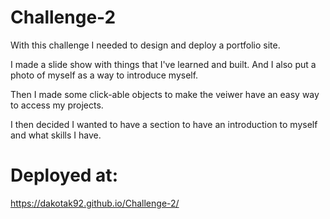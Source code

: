 # Challenge-2

With this challenge I needed to design and deploy a portfolio site.

I made a slide show with things that I've learned and built. And I also put a photo of myself as a way to introduce myself.

Then I made some click-able objects to make the veiwer have an easy way to access my projects.

I then decided I wanted to have a section to have an introduction to myself and what skills I have.


# Deployed at:
https://dakotak92.github.io/Challenge-2/
